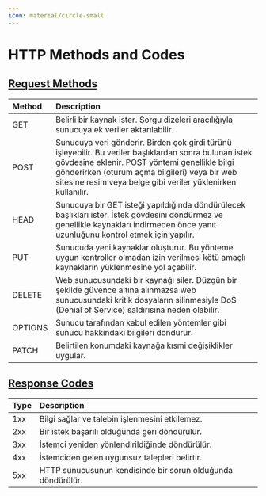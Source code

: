 ```yaml
---
icon: material/circle-small
---
```


# HTTP Methods and Codes

## [Request Methods](https://developer.mozilla.org/en-US/docs/Web/HTTP/Methods)

| Method | Description |
|:---|:---|
| GET | Belirli bir kaynak ister. Sorgu dizeleri aracılığıyla sunucuya ek veriler aktarılabilir. |
| POST | Sunucuya veri gönderir. Birden çok girdi türünü işleyebilir. Bu veriler başlıklardan sonra bulunan istek gövdesine eklenir. POST yöntemi genellikle bilgi gönderirken (oturum açma bilgileri) veya bir web sitesine resim veya belge gibi veriler yüklenirken kullanılır. |
| HEAD | Sunucuya bir GET isteği yapıldığında döndürülecek başlıkları ister. İstek gövdesini döndürmez ve genellikle kaynakları indirmeden önce yanıt uzunluğunu kontrol etmek için yapılır. |
| PUT | Sunucuda yeni kaynaklar oluşturur. Bu yönteme uygun kontroller olmadan izin verilmesi kötü amaçlı kaynakların yüklenmesine yol açabilir. |
| DELETE | Web sunucusundaki bir kaynağı siler. Düzgün bir şekilde güvence altına alınmazsa web sunucusundaki kritik dosyaların silinmesiyle DoS (Denial of Service) saldırısına neden olabilir. |
| OPTIONS | Sunucu tarafından kabul edilen yöntemler gibi sunucu hakkındaki bilgileri döndürür. |
| PATCH | Belirtilen konumdaki kaynağa kısmi değişiklikler uygular. |

## [Response Codes](https://developer.mozilla.org/en-US/docs/Web/HTTP/Status)

| Type | Description |
|:---|:---|
| 1xx | Bilgi sağlar ve talebin işlenmesini etkilemez. |
| 2xx | Bir istek başarılı olduğunda geri döndürülür. |
| 3xx | İstemci yeniden yönlendirildiğinde döndürülür. |
| 4xx | İstemciden gelen uygunsuz talepleri belirtir. |
| 5xx | HTTP sunucusunun kendisinde bir sorun olduğunda döndürülür. |
